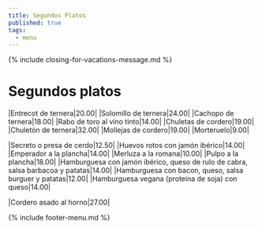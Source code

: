 ```yaml
---
title: Segundos Platos
published: true
tags:
  - menu
---
```


{% include closing-for-vacations-message.md %}

# Segundos platos

|Entrecot de ternera|20.00|
|Solomillo de ternera|24.00|
|Cachopo de ternera|18.00|
|Rabo de toro al vino tinto|14.00|
|Chuletas de cordero|19.00|
|Chuletón de ternera|32.00|
|Mollejas de cordero|19.00|
|Morteruelo|9.00|
<!--|Perdiz de campo escabechada|14.00|-->
<!--|Confit de pato con salsa de naranja|14.00|-->
|Secreto o presa de cerdo|12.50|
|Huevos rotos con jamón ibérico|14.00|
|Emperador a la plancha|14.00|
|Merluza a la romana|10.00|
|Pulpo a la plancha|18.00|
|Hamburguesa con jamón ibérico, queso de rulo de cabra, salsa barbacoa y patatas|14.00|
|Hamburguesa con bacon, queso, salsa burguer y patatas|12.00|
|Hamburguesa vegana (proteína de soja) con queso|14.00|


|Cordero asado al horno|27.00|

<!-- |Paletilla de cordero de lechal asada|24.50| -->
 
{% include footer-menu.md %}
